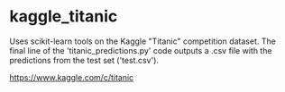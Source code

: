 # kaggle_titanic


Uses scikit-learn tools on the Kaggle "Titanic" competition dataset. The final line of the 'titanic_predictions.py' code outputs a .csv file with the predictions from the test set ('test.csv').

https://www.kaggle.com/c/titanic

